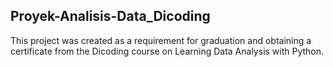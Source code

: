 ## Proyek-Analisis-Data_Dicoding
This project was created as a requirement for graduation and obtaining a certificate from the Dicoding course on Learning Data Analysis with Python.
